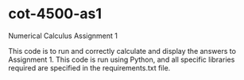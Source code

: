 # cot-4500-as1
Numerical Calculus Assignment 1

This code is to run and correctly calculate and display the answers to Assignment 1. This code is run using Python, and all specific libraries required are specified in the requirements.txt file.
